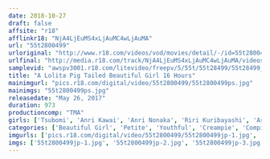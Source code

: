 ```yaml
---
date: 2018-10-27
draft: false
affsite: "r18"
afflinkr18: "NjA4LjEuMS4xLjAuMC4wLjAuMA"
url: "55t2800499"
urloriginal: "http://www.r18.com/videos/vod/movies/detail/-/id=55t2800499"
urlfinal: "http://media.r18.com/track/NjA4LjEuMS4xLjAuMC4wLjAuMA/videos/vod/movies/detail/-/id=55t2800499"
samplevid: "awspv3001.r18.com/litevideo/freepv/5/55t/55t28499/55t28499_dmb_w.mp4"
title: "A Lolita Pig Tailed Beautiful Girl 16 Hours"
mainimgurl: "pics.r18.com/digital/video/55t2800499/55t2800499ps.jpg"
mainimgs: "55t2800499ps.jpg"
releasedate: "May 26, 2017"
duration: 973
productioncomp: "TMA"
girls: ['Tsubomi', 'Anri Kawai', 'Anri Nonaka', 'Riri Kuribayashi', 'Arisu', 'Mahiru Tsubaki', 'Mi Airi', 'Mahiru Hino', 'Yu Ayana', 'Mahiro Aine']
categories: ['Beautiful Girl', 'Petite', 'Youthful', 'Creampie', 'Compilation', 'Over 4 Hours', 'Hi-Def']
imgurls: ['pics.r18.com/digital/video/55t2800499/55t2800499jp-1.jpg', 'pics.r18.com/digital/video/55t2800499/55t2800499jp-2.jpg', 'pics.r18.com/digital/video/55t2800499/55t2800499jp-3.jpg', 'pics.r18.com/digital/video/55t2800499/55t2800499jp-4.jpg', 'pics.r18.com/digital/video/55t2800499/55t2800499jp-5.jpg', 'pics.r18.com/digital/video/55t2800499/55t2800499jp-6.jpg', 'pics.r18.com/digital/video/55t2800499/55t2800499jp-7.jpg', 'pics.r18.com/digital/video/55t2800499/55t2800499jp-8.jpg', 'pics.r18.com/digital/video/55t2800499/55t2800499jp-9.jpg', 'pics.r18.com/digital/video/55t2800499/55t2800499jp-10.jpg', 'pics.r18.com/digital/video/55t2800499/55t2800499jp-11.jpg', 'pics.r18.com/digital/video/55t2800499/55t2800499jp-12.jpg', 'pics.r18.com/digital/video/55t2800499/55t2800499jp-13.jpg', 'pics.r18.com/digital/video/55t2800499/55t2800499jp-14.jpg', 'pics.r18.com/digital/video/55t2800499/55t2800499jp-15.jpg', 'pics.r18.com/digital/video/55t2800499/55t2800499jp-16.jpg', 'pics.r18.com/digital/video/55t2800499/55t2800499jp-17.jpg', 'pics.r18.com/digital/video/55t2800499/55t2800499jp-18.jpg', 'pics.r18.com/digital/video/55t2800499/55t2800499jp-19.jpg', 'pics.r18.com/digital/video/55t2800499/55t2800499jp-20.jpg']
imgs: ['55t2800499jp-1.jpg', '55t2800499jp-2.jpg', '55t2800499jp-3.jpg', '55t2800499jp-4.jpg', '55t2800499jp-5.jpg', '55t2800499jp-6.jpg', '55t2800499jp-7.jpg', '55t2800499jp-8.jpg', '55t2800499jp-9.jpg', '55t2800499jp-10.jpg', '55t2800499jp-11.jpg', '55t2800499jp-12.jpg', '55t2800499jp-13.jpg', '55t2800499jp-14.jpg', '55t2800499jp-15.jpg', '55t2800499jp-16.jpg', '55t2800499jp-17.jpg', '55t2800499jp-18.jpg', '55t2800499jp-19.jpg', '55t2800499jp-20.jpg']
---
```

